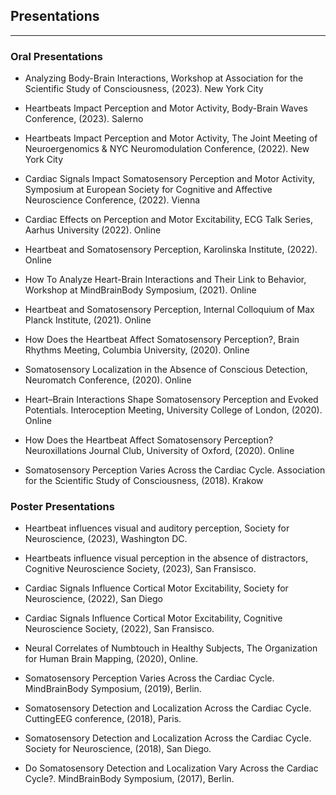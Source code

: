 [](#Presentations)
## **Presentations**
***

### Oral Presentations

- 	Analyzing Body-Brain Interactions, Workshop at Association for the Scientific Study of Consciousness, (2023). New York City

- 	Heartbeats Impact Perception and Motor Activity, Body-Brain Waves Conference, (2023). Salerno

- 	Heartbeats Impact Perception and Motor Activity, The Joint Meeting of Neuroergenomics & NYC Neuromodulation Conference, (2022). New York City

- 	Cardiac Signals Impact Somatosensory Perception and Motor Activity, Symposium at European Society for Cognitive and Affective Neuroscience Conference, (2022). Vienna

- 	Cardiac Effects on Perception and Motor Excitability, ECG Talk Series, Aarhus University (2022). Online

- 	Heartbeat and Somatosensory Perception, Karolinska Institute, (2022). Online

- 	How To Analyze Heart-Brain Interactions and Their Link to Behavior, Workshop at MindBrainBody Symposium, (2021). Online

-	Heartbeat and Somatosensory Perception, Internal Colloquium of Max Planck Institute, (2021). Online

-	How Does the Heartbeat Affect Somatosensory Perception?, Brain Rhythms Meeting, Columbia University, (2020). Online

-	Somatosensory Localization in the Absence of Conscious Detection, Neuromatch Conference, (2020). Online

-	Heart–Brain Interactions Shape Somatosensory Perception and Evoked Potentials. Interoception Meeting, University College of London, (2020). Online

-	How Does the Heartbeat Affect Somatosensory Perception? Neuroxillations Journal Club, University of Oxford, (2020). Online

-	Somatosensory Perception Varies Across the Cardiac Cycle. Association for the Scientific Study of Consciousness, (2018). Krakow


### Poster Presentations

- 	Heartbeat influences visual and auditory perception, Society for Neuroscience, (2023), Washington DC.

- 	Heartbeats influence visual perception in the absence of distractors, Cognitive Neuroscience Society, (2023), San Fransisco.

- 	Cardiac Signals Influence Cortical Motor Excitability, Society for Neuroscience, (2022), San Diego

- 	Cardiac Signals Influence Cortical Motor Excitability, Cognitive Neuroscience Society, (2022), San Fransisco.

- 	Neural Correlates of Numbtouch in Healthy Subjects, The Organization for Human Brain Mapping, (2020), Online.

-	Somatosensory Perception Varies Across the Cardiac Cycle. MindBrainBody Symposium, (2019), Berlin.

-	Somatosensory Detection and Localization Across the Cardiac Cycle. CuttingEEG conference, (2018), Paris.

-	Somatosensory Detection and Localization Across the Cardiac Cycle. Society for Neuroscience, (2018), San Diego.

-	Do Somatosensory Detection and Localization Vary Across the Cardiac Cycle?. MindBrainBody Symposium, (2017), Berlin.
